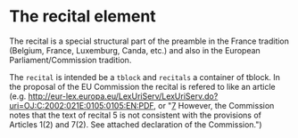 # The recital element #

The recital is a special structural part of the preamble in the France tradition (Belgium, France, Luxemburg, Canda, etc.) and also in the European Parliament/Commission tradition.

The `recital` is intended be a `tblock` and `recitals` a container of tblock. In the proposal of the EU Commission the recital is refered to like an article (e.g. http://eur-lex.europa.eu/LexUriServ/LexUriServ.do?uri=OJ:C:2002:021E:0105:0105:EN:PDF, or "[7](7.md) However, the Commission notes that the text of recital 5 is not consistent with the provisions of Articles 1(2) and 7(2). See attached declaration of the Commission.")